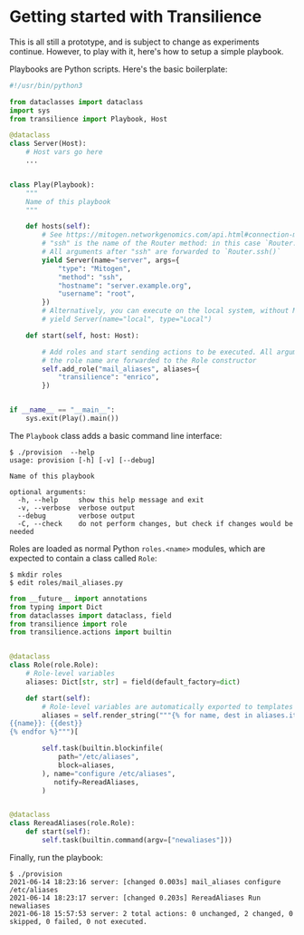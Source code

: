 # Getting started with Transilience

This is all still a prototype, and is subject to change as experiments
continue. However, to play with it, here's how to setup a simple playbook.

Playbooks are Python scripts. Here's the basic boilerplate:

```py
#!/usr/bin/python3

from dataclasses import dataclass
import sys
from transilience import Playbook, Host

@dataclass
class Server(Host):
    # Host vars go here
    ...


class Play(Playbook):
    """
    Name of this playbook
    """

    def hosts(self):
        # See https://mitogen.networkgenomics.com/api.html#connection-methods
        # "ssh" is the name of the Router method: in this case `Router.ssh()`
        # All arguments after "ssh" are forwarded to `Router.ssh()`
        yield Server(name="server", args={
            "type": "Mitogen",
            "method": "ssh",
            "hostname": "server.example.org",
            "username": "root",
        })
        # Alternatively, you can execute on the local system, without Mitogen
        # yield Server(name="local", type="Local")

    def start(self, host: Host):

        # Add roles and start sending actions to be executed. All arguments after
        # the role name are forwarded to the Role constructor
        self.add_role("mail_aliases", aliases={
            "transilience": "enrico",
        })


if __name__ == "__main__":
    sys.exit(Play().main())
```

The `Playbook` class adds a basic command line interface:

```
$ ./provision  --help
usage: provision [-h] [-v] [--debug]

Name of this playbook

optional arguments:
  -h, --help     show this help message and exit
  -v, --verbose  verbose output
  --debug        verbose output
  -C, --check    do not perform changes, but check if changes would be needed
```

Roles are loaded as normal Python `roles.<name>` modules, which are expected to
contain a class called `Role`:

```
$ mkdir roles
$ edit roles/mail_aliases.py
```

```py
from __future__ import annotations
from typing import Dict
from dataclasses import dataclass, field
from transilience import role
from transilience.actions import builtin


@dataclass
class Role(role.Role):
    # Role-level variables
    aliases: Dict[str, str] = field(default_factory=dict)

    def start(self):
        # Role-level variables are automatically exported to templates
        aliases = self.render_string("""{% for name, dest in aliases.items() %}
{{name}}: {{dest}}
{% endfor %}""")[

        self.task(builtin.blockinfile(
            path="/etc/aliases",
            block=aliases,
        ), name="configure /etc/aliases",
           notify=RereadAliases,
        )


@dataclass
class RereadAliases(role.Role):
    def start(self):
        self.task(builtin.command(argv=["newaliases"]))
```

Finally, run the playbook:

```
$ ./provision
2021-06-14 18:23:16 server: [changed 0.003s] mail_aliases configure /etc/aliases
2021-06-14 18:23:17 server: [changed 0.203s] RereadAliases Run newaliases
2021-06-18 15:57:53 server: 2 total actions: 0 unchanged, 2 changed, 0 skipped, 0 failed, 0 not executed.
```
